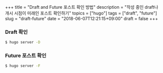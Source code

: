 +++
title = "Draft and Future 포스트 확인 방법"
description = "작성 중인 draft나 개시 시점이 미래인 포스트 확인하기"
topics = ["hugo"]
tags = ["draft", "future"]
slug = "draft-future"
date = "2018-06-07T12:21:15+09:00"
draft = false
+++

### Draft 확인

```bash
$ hugo server -D
```

### Future 포스트 확인

```bash
$ hugo server -F
```

